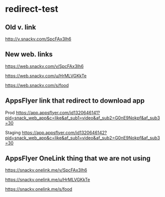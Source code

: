 # redirect-test

## Old v. link
http://v.snackv.com/SpcFAx3lh6


## New web. links
https://web.snackv.com/v/SpcFAx3lh6

https://web.snackv.com/u/HrMLVGKkTe

https://web.snackv.com/s/food

## AppsFlyer link that redirect to download app
Prod
https://app.appsflyer.com/id1320646141?pid=snack_web_app&c=like&af_sub1=video&af_sub2=G0nE9Nokpf&af_sub3=30

Staging
https://app.appsflyer.com/id1320646142?pid=snack_web_app&c=like&af_sub1=video&af_sub2=G0nE9Nokpf&af_sub3=30

## AppsFlyer OneLink thing that we are not using
https://snackv.onelink.me/v/SpcFAx3lh6

https://snackv.onelink.me/u/HrMLVGKkTe

https://snackv.onelink.me/s/food
